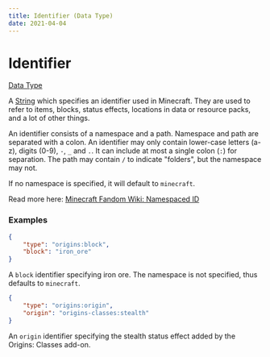 ```yaml
---
title: Identifier (Data Type)
date: 2021-04-04
---
```


# Identifier

[Data Type](../data_types.md)

A [String](string.md) which specifies an identifier used in Minecraft. They are used to refer to items, blocks, status effects, locations in data or resource packs, and a lot of other things.


An identifier consists of a namespace and a path. Namespace and path are separated with a colon. An identifier may only contain lower-case letters (a-z), digits (0-9), `-`, `_` and `.`. It can include at most a single colon (`:`) for separation. The path may contain `/` to indicate "folders", but the namespace may not.

If no namespace is specified, it will default to `minecraft`.

Read more here: [Minecraft Fandom Wiki: Namespaced ID](https://minecraft.fandom.com/wiki/Namespaced_ID)


### Examples

```json
{
	"type": "origins:block",
	"block": "iron_ore"
}
```

A `block` identifier specifying iron ore. The namespace is not specified, thus defaults to `minecraft`.
<br>

```json
{
	"type": "origins:origin",
	"origin": "origins-classes:stealth"
}
```

An `origin` identifier specifying the stealth status effect added by the Origins: Classes add-on.
